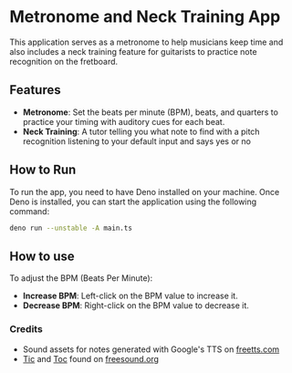 # Metronome and Neck Training App

This application serves as a metronome to help musicians keep time and also includes a neck training feature for guitarists to practice note recognition on the fretboard.

## Features

- **Metronome**: Set the beats per minute (BPM), beats, and quarters to practice your timing with auditory cues for each beat.
- **Neck Training**: A tutor telling you what note to find with a pitch recognition listening to your default input and says yes or no
  
## How to Run

To run the app, you need to have Deno installed on your machine. Once Deno is installed, you can start the application using the following command:

```sh
deno run --unstable -A main.ts
```

## How to use

To adjust the BPM (Beats Per Minute):

- **Increase BPM**: Left-click on the BPM value to increase it.
- **Decrease BPM**: Right-click on the BPM value to decrease it.

### Credits

- Sound assets for notes generated with Google's TTS on [freetts.com](https://freetts.com/])
- [Tic](https://freesound.org/people/MrOwn1/sounds/110314/]) and [Toc](https://freesound.org/people/fellur/sounds/429721/]) found on [freesound.org](https://freesound.org])

